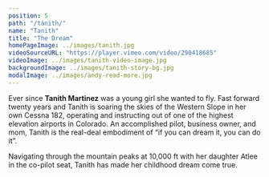 ```yaml
---
position: 5
path: "/tanith/"
name: "Tanith"
title: "The Dream"
homePageImage: ../images/tanith.jpg
videoSourceURL: "https://player.vimeo.com/video/290418685"
videoImage: ../images/tanith-video-image.jpg
backgroundImage: ../images/tanith-story-bg.jpg
modalImage: ../images/andy-read-more.jpg
---
```

Ever since **Tanith Martinez** was a young girl she wanted to fly. Fast forward twenty years and Tanith is soaring the skies of the Western Slope in her own Cessna 182, operating and instructing out of one of the highest elevation airports in Colorado. An accomplished pilot, business owner, and mom, Tanith is the real-deal embodiment of “if you can dream it, you can do it”. 

Navigating through the mountain peaks at 10,000 ft with her daughter Atlee in the co-pilot seat, Tanith has made her childhood dream come true.